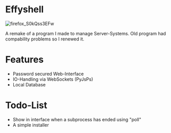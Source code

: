 
# Effyshell

![firefox_S0kQss3EFw](https://user-images.githubusercontent.com/57667048/132055445-c803a7a9-3d2a-468f-b1e8-03c2b853fbfc.png)

A remake of a program I made to manage Server-Systems.
Old program had compability problems so I renewed it.

# Features

- Password secured Web-Interface
- IO-Handling via WebSockets (PyJsPs)
- Local Database

# Todo-List

- Show in interface when a subprocess has ended using "poll"
- A simple installer
